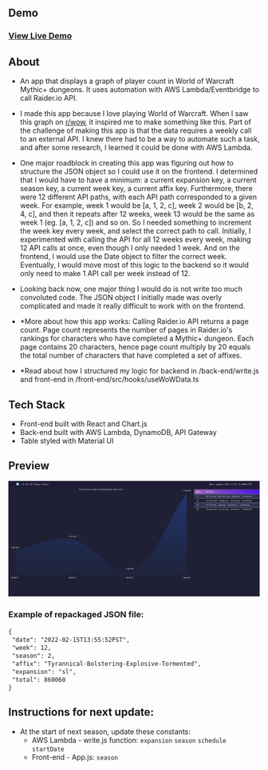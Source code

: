 ## Demo

### [View Live Demo](https://mythicplus.vercel.app/)

## About

- An app that displays a graph of player count in World of Warcraft Mythic+ dungeons. It uses automation with AWS Lambda/Eventbridge to call Raider.io API.

- I made this app because I love playing World of Warcraft. When I saw this graph on [r/wow](https://www.reddit.com/r/wow/comments/o5nocw/comment/h2ov91n/?utm_source=share&utm_medium=web2x&context=3), it inspired me to make something like this. Part of the challenge of making this app is that the data requires a weekly call to an external API. I knew there had to be a way to automate such a task, and after some research, I learned it could be done with AWS Lambda.

- One major roadblock in creating this app was figuring out how to structure the JSON object so I could use it on the frontend. I determined that I would have to have a minimum: a current expansion key, a current season key, a current week key, a current affix key. Furthermore, there were 12 different API paths, with each API path corresponded to a given week. For example, week 1 would be [a, 1, 2, c], week 2 would be [b, 2, 4, c], and then it repeats after 12 weeks, week 13 would be the same as week 1 (eg. [a, 1, 2, c]) and so on. So I needed something to increment the week key every week, and select the correct path to call. Initially, I experimented with calling the API for all 12 weeks every week, making 12 API calls at once, even though I only needed 1 week. And on the frontend, I would use the Date object to filter the correct week. Eventually, I would move most of this logic to the backend so it would only need to make 1 API call per week instead of 12.

- Looking back now, one major thing I would do is not write too much convoluted code. The JSON object I initially made was overly complicated and made it really difficult to work with on the frontend.

- \*More about how this app works: Calling Raider.io API returns a page count. Page count represents the number of pages in Raider.io's rankings for characters who have completed a Mythic+ dungeon. Each page contains 20 characters, hence page count multiply by 20 equals the total number of characters that have completed a set of affixes.

- \*Read about how I structured my logic for backend in /back-end/write.js and front-end in /front-end/src/hooks/useWoWData.ts

## Tech Stack

- Front-end built with React and Chart.js
- Back-end built with AWS Lambda, DynamoDB, API Gateway
- Table styled with Material UI

## Preview

!["M+"](https://github.com/WebDevBernard/Portfolio/blob/main/docs/raiderio.png?raw=true)

### Example of repackaged JSON file:

```
{
 "date": "2022-02-15T13:55:52PST",
 "week": 12,
 "season": 2,
 "affix": "Tyrannical-Bolstering-Explosive-Tormented",
 "expansion": "sl",
 "total": 860060
}
```

## Instructions for next update:

- At the start of next season, update these constants:
  - AWS Lambda - write.js function: `expansion` `season` `schedule` `startDate`
  - Front-end - App.js: `season`
